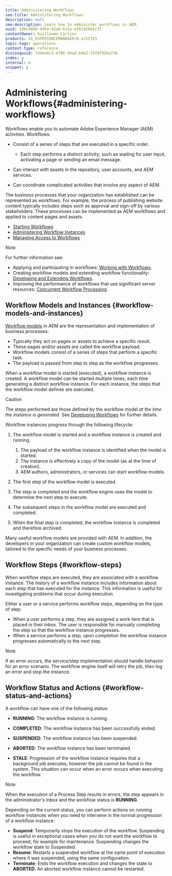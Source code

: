 ```yaml
---
title: Administering Workflows
seo-title: Administering Workflows
description: null
seo-description: Learn how to administer workflows in AEM.
uuid: 1d9c4866-495e-42a8-bc5a-af6242b62c3f
contentOwner: Guillaume Carlino
products: SG_EXPERIENCEMANAGER/6.4/SITES
topic-tags: operations
content-type: reference
discoiquuid: 744ee0c3-4706-49ad-b4e2-7319f92ba736
index: y
internal: n
snippet: y
---
```


# Administering Workflows{#administering-workflows}

Workflows enable you to automate Adobe Experience Manager (AEM) activities. Workflows:

* Consist of a series of steps that are executed in a specific order.

    * Each step performs a distinct activity; such as waiting for user input, activating a page or sending an email message.

* Can interact with assets in the repository, user accounts, and AEM services. 
* Can coordinate complicated activities that involve any aspect of AEM.

The business processes that your organization has established can be represented as workflows. For example, the process of publishing website content typically includes steps such as approval and sign-off by various stakeholders. These processes can be implemented as AEM workflows and applied to content pages and assets.

* [Starting Workflows](../../../sites/administering/using/workflows-starting.md)
* [Administering Workflow Instances](../../../sites/administering/using/workflows-administering.md)
* [Managing Access to Workflows](../../../sites/administering/using/workflows-managing.md)

>[!NOTE]
>
>For further information see:
>
>* Applying and participating in workflows: [Working with Workflows](../../../sites/authoring/using/workflows.md). 
>* Creating workflow models and extending workflow functionality: [Developing and Extending Workflows](/sites/developing/using/workflows). 
>* Improving the performance of workflows that use significant server resources: [Concurrent Workflow Processing](../../../sites/deploying/using/configuring-performance.md#concurrentworkflowprocessing).
>

## Workflow Models and Instances {#workflow-models-and-instances}

[Workflow models](/sites/developing/using/workflows#Model) in AEM are the representation and implementation of business processes:

* Typically they act on pages or assets to achieve a specific result. 
* These pages and/or assets are called the workflow payload. 
* Workflow models consist of a series of steps that perform a specific task. 
* The payload is passed from step to step as the workflow progresses.

When a workflow model is started (executed), a workflow instance is created. A workflow model can be started multiple times, each time generating a distinct workflow instance. For each instance, the steps that the workflow model defines are executed.

>[!CAUTION]
>
>The steps performed are those defined by the workflow model *at the time the instance is generated*. See [Developing Workflows](/sites/developing/using/workflows#Model) for further details.

Workflow instances progress through the following lifecycle:

1. The workflow model is started and a workflow instance is created and running.

    1. The payload of the workflow instance is identified when the model is started. 
    1. The instance is effectively a copy of the model (as at the time of creation).
    1. AEM authors, administrators, or services can start workflow models.

1. The first step of the workflow model is executed. 
1. The step is completed and the workflow engine uses the model to determine the next step to execute.
1. The subsequent steps in the workflow model are executed and completed. 
1. When the final step is completed, the workflow instance is completed and therefore archived.

Many useful workflow models are provided with AEM. In addition, the developers in your organization can create custom workflow models, tailored to the specific needs of your business processes.

## Workflow Steps {#workflow-steps}

When workflow steps are executed, they are associated with a workflow instance. The history of a workflow instance includes information about each step that has executed for the instance. This information is useful for investigating problems that occur during execution.

Either a user or a service performs workflow steps, depending on the type of step:

* When a user performs a step, they are assigned a work item that is placed in their Inbox. The user is responsible for manually completing the step so that the workflow instance progresses.
* When a service performs a step, upon completion the workflow instance progresses automatically to the next step.

>[!NOTE]
>
>If an error occurs, the service/step implementation should handle behavior for an error scenario. The workflow engine itself will retry the job, then log an error and stop the instance.

## Workflow Status and Actions {#workflow-status-and-actions}

A workflow can have one of the following status:

* **RUNNING**: The workflow instance is running.
* **COMPLETED**: The workflow instance has been successfully ended.  

* **SUSPENDED**: The workflow instance has been suspended.
* **ABORTED**: The workflow instance has been terminated.
* **STALE**: Progression of the workflow instance requires that a background job executes, however the job cannot be found in the system. This situation can occur when an error occurs when executing the workflow.

>[!NOTE]
>
>When the execution of a Process Step results in errors, the step appears in the administrator's Inbox and the workflow status is **RUNNING**.

Depending on the current status, you can perform actions on running workflow instances when you need to intervene in the normal progression of a workflow instance:

* **Suspend**: Temporarily stops the execution of the workflow. Suspending is useful in exceptional cases when you do not want the workflow to proceed, for example for maintenance. Suspending changes the workflow state to Suspended.
* **Resume**: Restarts a suspended workflow at the same point of execution where it was suspended, using the same configuration. 
* **Terminate**: Ends the workflow execution and changes the state to **ABORTED**. An aborted workflow instance cannot be restarted.

